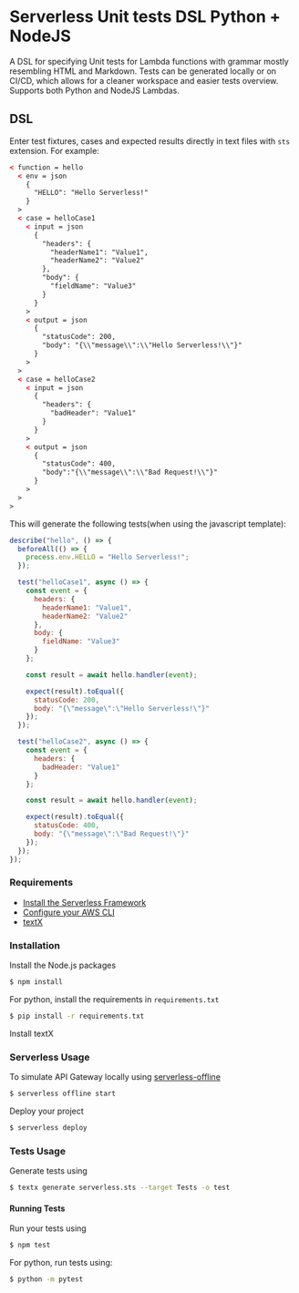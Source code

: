 # Serverless Unit tests DSL Python + NodeJS

A DSL for specifying Unit tests for Lambda functions with grammar mostly resembling HTML and Markdown. Tests can be generated locally or on CI/CD, which allows for a cleaner workspace and easier tests overview. Supports both Python and NodeJS Lambdas.

## DSL

Enter test fixtures, cases and expected results directly in text files with `sts` extension. For example:

```html
< function = hello
  < env = json
    {
      "HELLO": "Hello Serverless!"
    }
  >
  < case = helloCase1
    < input = json
      {
        "headers": {
          "headerName1": "Value1",
          "headerName2": "Value2"
        },
        "body": {
          "fieldName": "Value3"
        }
      }
    >
    < output = json
      {
        "statusCode": 200,
        "body": "{\\"message\\":\\"Hello Serverless!\\"}"
      }
    >
  >
  < case = helloCase2
    < input = json
      {
        "headers": {
          "badHeader": "Value1"
        }
      }
    >
    < output = json
      {
        "statusCode": 400,
        "body":"{\\"message\\":\\"Bad Request!\\"}"
      }
    >
  >
>
```

This will generate the following tests(when using the javascript template):

```javascript
describe("hello", () => {
  beforeAll(() => {
    process.env.HELLO = "Hello Serverless!";
  });

  test("helloCase1", async () => {
    const event = {
      headers: {
        headerName1: "Value1",
        headerName2: "Value2"
      },
      body: {
        fieldName: "Value3"
      }    
    };

    const result = await hello.handler(event);

    expect(result).toEqual({
      statusCode: 200,
      body: "{\"message\":\"Hello Serverless!\"}"    
    });
  });

  test("helloCase2", async () => {
    const event = {
      headers: {
        badHeader: "Value1"
      }    
    };

    const result = await hello.handler(event);

    expect(result).toEqual({
      statusCode: 400,
      body: "{\"message\":\"Bad Request!\"}"    
    });
  });
});
```

### Requirements

- [Install the Serverless Framework](https://serverless.com/framework/docs/providers/aws/guide/installation/)
- [Configure your AWS CLI](https://serverless.com/framework/docs/providers/aws/guide/credentials/)
- [textX](https://github.com/textX/textX)

### Installation

Install the Node.js packages

```bash
$ npm install
```

For python, install the requirements in `requirements.txt`

```bash
$ pip install -r requirements.txt
```

Install textX

### Serverless Usage

To simulate API Gateway locally using [serverless-offline](https://github.com/dherault/serverless-offline)

```bash
$ serverless offline start
```

Deploy your project

```bash
$ serverless deploy
```

### Tests Usage

Generate tests using

```bash
$ textx generate serverless.sts --target Tests -o test
```

#### Running Tests

Run your tests using

```bash
$ npm test
```

For python, run tests using:

```bash
$ python -m pytest
```
